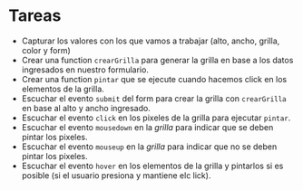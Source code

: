 # Tareas
- Capturar los valores con los que vamos a trabajar (alto, ancho, grilla, color y form)
- Crear una function `crearGrilla` para generar la grilla en base a los datos ingresados en nuestro formulario.
- Crear una function `pintar` que se ejecute cuando hacemos click en los elementos de la grilla.
- Escuchar el evento `submit` del form para crear la grilla con `crearGrilla` en base al alto y ancho ingresado.
- Escuchar el evento `click` en los pixeles de la grilla para ejecutar `pintar`.
- Escuchar el evento `mousedown` en la *grilla* para indicar que se deben pintar los pixeles.
- Escuchar el evento `mouseup` en la *grilla* para indicar que no se deben pintar los pixeles.
- Escuchar el evento `hover` en los elementos de la grilla y pintarlos si es posible (si el usuario presiona y mantiene elc lick).
